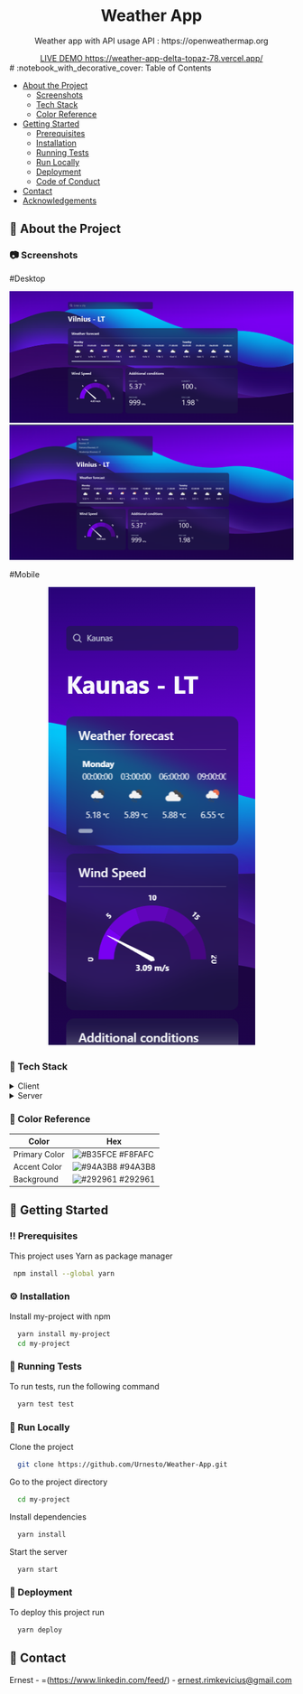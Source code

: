 <div align="center">
  <h1>Weather App</h1>
  <p>
    Weather app with API usage
    API : https://openweathermap.org
  </p>
  <a underline href="https://weather-app-delta-topaz-78.vercel.app/">
  LIVE DEMO https://weather-app-delta-topaz-78.vercel.app/
  </a>
<br />
</div>
<!-- Table of Contents -->
# :notebook_with_decorative_cover: Table of Contents

- [About the Project](#star2-about-the-project)
  - [Screenshots](#camera-screenshots)
  - [Tech Stack](#space_invader-tech-stack)
  - [Color Reference](#art-color-reference)
- [Getting Started](#toolbox-getting-started)
  - [Prerequisites](#bangbang-prerequisites)
  - [Installation](#gear-installation)
  - [Running Tests](#test_tube-running-tests)
  - [Run Locally](#running-run-locally)
  - [Deployment](#triangular_flag_on_post-deployment)
  - [Code of Conduct](#scroll-code-of-conduct)
- [Contact](#handshake-contact)
- [Acknowledgements](#gem-acknowledgements)

<!-- About the Project -->

## :star2: About the Project

<!-- Screenshots -->

### :camera: Screenshots

#Desktop

<div align="center"> 
  <img src="Screenshot_1.png" alt="screenshot" />
    <img src="Screenshot_2.png" alt="screenshot" />
</div>

#Mobile

<div align="center">
      <img src="Screenshot_3.png" alt="screenshot" />
</div>
<!-- TechStack -->

### :space_invader: Tech Stack

<details>
  <summary>Client</summary>
  <ul>
    <li><a href="https://nextjs.org/">React.js</a></li>
    <li><a href="https://tailwindcss.com/">TailwindCSS</a></li>
  </ul>
</details>

<details>
  <summary>Server</summary>
  <ul>
    <li><a href="https://expressjs.com/">Express.js</a></li>
  </ul>
</details>

<!-- Color Reference -->

### :art: Color Reference

| Color         | Hex                                                              |
| ------------- | ---------------------------------------------------------------- |
| Primary Color | ![#B35FCE](https://via.placeholder.com/10/B35FCE?text=+) #F8FAFC |
| Accent Color  | ![#94A3B8](https://via.placeholder.com/10/2F2D2F?text=+) #94A3B8 |
| Background    | ![#292961](https://via.placeholder.com/10/121012?text=+) #292961 |

<!-- Getting Started -->

## :toolbox: Getting Started

<!-- Prerequisites -->

### :bangbang: Prerequisites

This project uses Yarn as package manager

```bash
 npm install --global yarn
```

<!-- Installation -->

### :gear: Installation

Install my-project with npm

```bash
  yarn install my-project
  cd my-project
```

<!-- Running Tests -->

### :test_tube: Running Tests

To run tests, run the following command

```bash
  yarn test test
```

<!-- Run Locally -->

### :running: Run Locally

Clone the project

```bash
  git clone https://github.com/Urnesto/Weather-App.git
```

Go to the project directory

```bash
  cd my-project
```

Install dependencies

```bash
  yarn install
```

Start the server

```bash
  yarn start
```

<!-- Deployment -->

### :triangular_flag_on_post: Deployment

To deploy this project run

```bash
  yarn deploy
```

<!-- Contact -->

## :handshake: Contact

Ernest - =(https://www.linkedin.com/feed/) - ernest.rimkevicius@gmail.com

